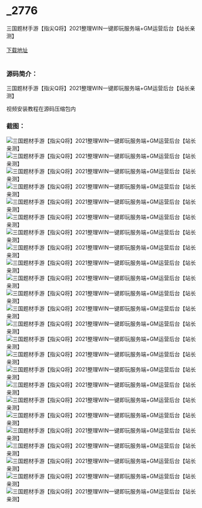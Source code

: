 # _2776
三国题材手游【指尖Q将】2021整理WIN一键即玩服务端+GM运营后台【站长亲测】
<br/></br>
[下载地址](https://www.uuid2.com/2776.html "下载地址")
<br/></br>
<h3>源码简介：</h3>
<p>三国题材手游【指尖Q将】2021整理WIN一键即玩服务端+GM运营后台【站长亲测】<p>
<p>视频安装教程在源码压缩包内<p>
<h3>截图：</h3>
<img src="https://www.uuid2.com/wp-content/uploads/img/202111/20b4f76856.jpg" alt="三国题材手游【指尖Q将】2021整理WIN一键即玩服务端+GM运营后台【站长亲测】"><img src="https://www.uuid2.com/wp-content/uploads/img/202111/9827feb550.jpg" alt="三国题材手游【指尖Q将】2021整理WIN一键即玩服务端+GM运营后台【站长亲测】"><img src="https://www.uuid2.com/wp-content/uploads/img/202111/f23c376301.jpg" alt="三国题材手游【指尖Q将】2021整理WIN一键即玩服务端+GM运营后台【站长亲测】"><img src="https://www.uuid2.com/wp-content/uploads/img/202111/accdc6f418.jpg" alt="三国题材手游【指尖Q将】2021整理WIN一键即玩服务端+GM运营后台【站长亲测】"><img src="https://www.uuid2.com/wp-content/uploads/img/202111/de8a003791.jpg" alt="三国题材手游【指尖Q将】2021整理WIN一键即玩服务端+GM运营后台【站长亲测】"><img src="https://www.uuid2.com/wp-content/uploads/img/202111/4c39b82952.jpg" alt="三国题材手游【指尖Q将】2021整理WIN一键即玩服务端+GM运营后台【站长亲测】"><img src="https://www.uuid2.com/wp-content/uploads/img/202111/4bed0e5740.jpg" alt="三国题材手游【指尖Q将】2021整理WIN一键即玩服务端+GM运营后台【站长亲测】"><img src="https://www.uuid2.com/wp-content/uploads/img/202111/7ec1839249.jpg" alt="三国题材手游【指尖Q将】2021整理WIN一键即玩服务端+GM运营后台【站长亲测】"><img src="https://www.uuid2.com/wp-content/uploads/img/202111/cce2971372.jpg" alt="三国题材手游【指尖Q将】2021整理WIN一键即玩服务端+GM运营后台【站长亲测】"><img src="https://www.uuid2.com/wp-content/uploads/img/202111/a0dacbb645.jpg" alt="三国题材手游【指尖Q将】2021整理WIN一键即玩服务端+GM运营后台【站长亲测】"><img src="https://www.uuid2.com/wp-content/uploads/img/202111/faf0840399.jpg" alt="三国题材手游【指尖Q将】2021整理WIN一键即玩服务端+GM运营后台【站长亲测】"><img src="https://www.uuid2.com/wp-content/uploads/img/202111/e7406f3580.jpg" alt="三国题材手游【指尖Q将】2021整理WIN一键即玩服务端+GM运营后台【站长亲测】"><img src="https://www.uuid2.com/wp-content/uploads/img/202111/0f0b979603.jpg" alt="三国题材手游【指尖Q将】2021整理WIN一键即玩服务端+GM运营后台【站长亲测】"><img src="https://www.uuid2.com/wp-content/uploads/img/202111/abae9f7703.jpg" alt="三国题材手游【指尖Q将】2021整理WIN一键即玩服务端+GM运营后台【站长亲测】"><img src="https://www.uuid2.com/wp-content/uploads/img/202111/ea3d799483.jpg" alt="三国题材手游【指尖Q将】2021整理WIN一键即玩服务端+GM运营后台【站长亲测】"><img src="https://www.uuid2.com/wp-content/uploads/img/202111/a4f9f07966.jpg" alt="三国题材手游【指尖Q将】2021整理WIN一键即玩服务端+GM运营后台【站长亲测】"><img src="https://www.uuid2.com/wp-content/uploads/img/202111/1c4f05e651.jpg" alt="三国题材手游【指尖Q将】2021整理WIN一键即玩服务端+GM运营后台【站长亲测】"><img src="https://www.uuid2.com/wp-content/uploads/img/202111/ba8555f389.jpg" alt="三国题材手游【指尖Q将】2021整理WIN一键即玩服务端+GM运营后台【站长亲测】"><img src="https://www.uuid2.com/wp-content/uploads/img/202111/775a1dd758.jpg" alt="三国题材手游【指尖Q将】2021整理WIN一键即玩服务端+GM运营后台【站长亲测】"><img src="https://www.uuid2.com/wp-content/uploads/img/202111/f5bdede480.jpg" alt="三国题材手游【指尖Q将】2021整理WIN一键即玩服务端+GM运营后台【站长亲测】"><img src="https://www.uuid2.com/wp-content/uploads/img/202111/2fc23ab799.jpg" alt="三国题材手游【指尖Q将】2021整理WIN一键即玩服务端+GM运营后台【站长亲测】"><img src="https://www.uuid2.com/wp-content/uploads/img/202111/fefc0d7425.jpg" alt="三国题材手游【指尖Q将】2021整理WIN一键即玩服务端+GM运营后台【站长亲测】"><img src="https://www.uuid2.com/wp-content/uploads/img/202111/d624314478.jpg" alt="三国题材手游【指尖Q将】2021整理WIN一键即玩服务端+GM运营后台【站长亲测】"><img src="https://www.uuid2.com/wp-content/uploads/img/202111/e59060e474.jpg" alt="三国题材手游【指尖Q将】2021整理WIN一键即玩服务端+GM运营后台【站长亲测】">
